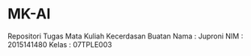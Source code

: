 # MK-AI
Repositori Tugas Mata Kuliah Kecerdasan Buatan
Nama : Juproni
NIM : 2015141480
Kelas : 07TPLE003
